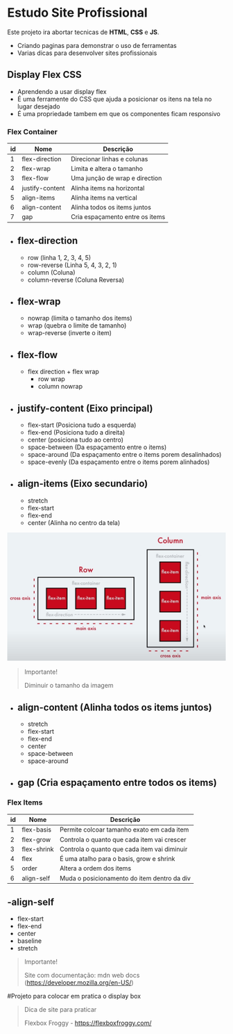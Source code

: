 # Estudo Site Profissional 

Este projeto ira abortar tecnicas de **HTML**, **CSS** e **JS**.

- Criando paginas para demonstrar o uso de ferramentas
- Varias dicas para desenvolver sites profissionais

## Display Flex CSS
- Aprendendo a usar display flex
- É uma ferramente do CSS que ajuda a posicionar os itens na tela no lugar desejado
- É uma propriedade tambem em que os componentes ficam responsivo 

### Flex Container
| id| Nome            |Descrição                      |
|---|-----------------|-------------------------------|
| 1 | flex-direction  |Direcionar linhas e colunas    |
| 2 | flex-wrap       |Limita e altera o tamanho      |
| 3 | flex-flow       |Uma junção de wrap e direction |
| 4 | justify-content |Alinha items na horizontal     |
| 5 | align-items     |Alinha items na vertical       |
| 6 | align-content   |Alinha todos os items juntos   |
| 7 | gap             |Cria espaçamento entre os items|  

- flex-direction
  -
  - row (linha 1, 2, 3, 4, 5)
  - row-reverse (Linha 5, 4, 3, 2, 1)
  - column (Coluna)
  - column-reverse (Coluna Reversa)

- flex-wrap
  -
  - nowrap (limita o tamanho dos items)
  - wrap (quebra o limite de tamanho)
  - wrap-reverse (inverte o item)

- flex-flow
  -
  - flex direction + flex wrap
    - row wrap 
    - column nowrap

- justify-content (Eixo principal)
  -
  - flex-start (Posiciona tudo a esquerda)
  - flex-end (Posiciona tudo a direita)
  - center (posiciona tudo ao centro)
  - space-between (Da espaçamento entre o items)
  - space-around (Da espaçamento entre o items porem desalinhados)
  - space-evenly (Da espaçamento entre o items porem alinhados)

- align-items (Eixo secundario)
  -
  - stretch
  - flex-start
  - flex-end 
  - center (Alinha no centro da tela)

![Imagem de Exemplo ](./IMG/Exemplo%20de%20eixos.png)

>Importante!
>
>Diminuir o tamanho da imagem

- align-content (Alinha todos os items juntos)
  -
  - stretch
  - flex-start
  - flex-end
  - center
  - space-between
  - space-around

- gap (Cria espaçamento entre todos os items)
  -

### Flex Items
| id| Nome        |Descrição                                   |
|---|-------------|--------------------------------------------|
| 1 | flex-basis  |Permite colcoar tamanho exato em cada item  |
| 2 | flex-grow   |Controla o quanto que cada item vai crescer |
| 3 | flex-shrink |Controla o quanto que cada item vai diminuir|
| 4 | flex        |É uma atalho para o basis, grow e shrink    |
| 5 | order       |Altera a ordem dos items                    |
| 6 | align-self  |Muda o posicionamento do item dentro da div |

-align-self
  -
  - flex-start
  - flex-end
  - center
  - baseline
  - stretch

>Importante!
>
> Site com documentação: mdn web docs (https://developer.mozilla.org/en-US/)

#Projeto para colocar em pratica o display box

>Dica de site para praticar
>
> Flexbox Froggy - https://flexboxfroggy.com/
